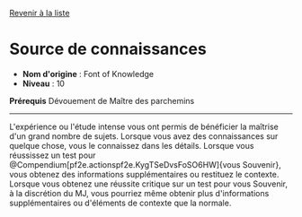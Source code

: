 [Revenir à la liste](list.md)

# Source de connaissances

 * **Nom d'origine** : Font of Knowledge
 * **Niveau** : 10


<p><span><strong>Prérequis</strong> Dévouement de Maître des parchemins <br></span></p>
<hr>
<p>L'expérience ou l'étude intense vous ont permis de bénéficier la maîtrise d'un grand nombre de sujets. Lorsque vous avez des connaissances sur quelque chose, vous le connaissez dans les détails. Lorsque vous réussissez un test pour @Compendium[pf2e.actionspf2e.KygTSeDvsFoSO6HW]{vous Souvenir}, vous obtenez des informations supplémentaires ou restituez le contexte. Lorsque vous obtenez une réussite critique sur un test pour vous Souvenir, à la discrétion du MJ, vous pourriez même obtenir plus d'informations supplémentaires ou d'éléments de contexte que la normale.&nbsp;</p>